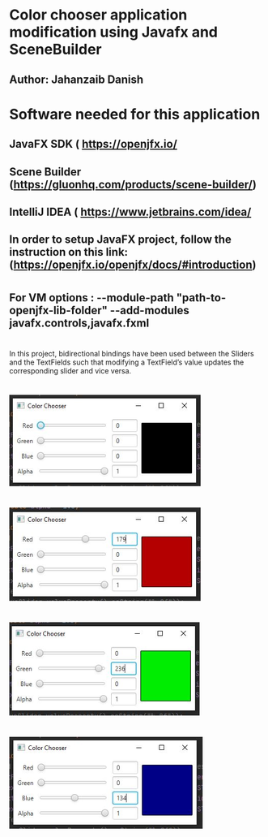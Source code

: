 # Color chooser application modification using Javafx and SceneBuilder 
## Author: Jahanzaib Danish
##

# Software needed for this application
## JavaFX SDK ( https://openjfx.io/
## Scene Builder (https://gluonhq.com/products/scene-builder/)
## IntelliJ IDEA ( https://www.jetbrains.com/idea/
##
## In order to setup JavaFX project, follow the instruction on this link: (https://openjfx.io/openjfx/docs/#introduction)
#
## For VM options : --module-path "path-to-openjfx-lib-folder" --add-modules javafx.controls,javafx.fxml
#
In this project, bidirectional bindings have been used between the Sliders and the TextFields such that modifying a TextField’s value updates the corresponding slider and vice versa.
#


![](images/1.JPG)
#
![](images/2.JPG)
#
![](images/3.JPG)
#
![](images/4.JPG)
#
